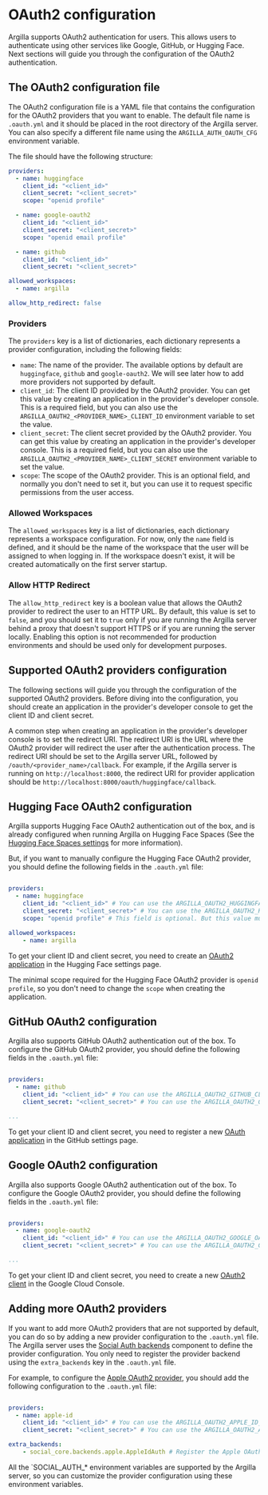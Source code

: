 # OAuth2 configuration

Argilla supports OAuth2 authentication for users. This allows users to authenticate using other services like Google,
GitHub, or Hugging Face. Next sections will guide you through the configuration of the OAuth2 authentication.

## The OAuth2 configuration file

The OAuth2 configuration file is a YAML file that contains the configuration for the OAuth2 providers that you want to
enable. The default file name is `.oauth.yml` and it should be placed in the root directory of the Argilla server. You
can also specify a different file name using the `ARGILLA_AUTH_OAUTH_CFG` environment variable.

The file should have the following structure:

```yaml
providers:
  - name: huggingface
    client_id: "<client_id>"
    client_secret: "<client_secret>"
    scope: "openid profile"

  - name: google-oauth2
    client_id: "<client_id>"
    client_secret: "<client_secret>"
    scope: "openid email profile"

  - name: github
    client_id: "<client_id>"
    client_secret: "<client_secret>"

allowed_workspaces:
  - name: argilla

allow_http_redirect: false
```

### Providers

The `providers` key is a list of dictionaries, each dictionary represents a provider configuration, including the following fields:

- `name`: The name of the provider. The available options by default are `huggingface`, `github` and `google-oauth2`. We will see later how to add more providers not supported by default.
- `client_id`: The client ID provided by the OAuth2 provider. You can get this value by creating an application in the provider's developer console. This is a required field, but you can also use the `ARGILLA_OAUTH2_<PROVIDER_NAME>_CLIENT_ID` environment variable to set the value.
- `client_secret`: The client secret provided by the OAuth2 provider. You can get this value by creating an application in the provider's developer console. This is a required field, but you can also use the `ARGILLA_OAUTH2_<PROVIDER_NAME>_CLIENT_SECRET` environment variable to set the value.
- `scope`: The scope of the OAuth2 provider. This is an optional field, and normally you don't need to set it, but you can use it to request specific permissions from the user access.

### Allowed Workspaces

The `allowed_workspaces` key is a list of dictionaries, each dictionary represents a workspace configuration. For now, only the `name` field is defined, and it should be the name of the workspace that the user will be assigned to when logging in.
If the workspace doesn't exist, it will be created automatically on the first server startup.

### Allow HTTP Redirect

The `allow_http_redirect` key is a boolean value that allows the OAuth2 provider to redirect the user to an HTTP URL. By default, this value is set to `false`, and you should set it to `true` only if you are running the Argilla server behind a proxy that doesn't support HTTPS or if you are running the server locally.
Enabling this option is not recommended for production environments and should be used only for development purposes.

## Supported OAuth2 providers configuration

The following sections will guide you through the configuration of the supported OAuth2 providers. Before diving into the configuration, you should create an application in the provider's developer console to get the client ID and client secret.

A common step when creating an application in the provider's developer console is to set the redirect URI. The redirect URI is the URL where the OAuth2 provider will redirect the user after the authentication process.
The redirect URI should be set to the Argilla server URL, followed by `/oauth/<provider_name>/callback`. For example, if the Argilla server is running on `http://localhost:8000`, the redirect URI for provider application should be `http://localhost:8000/oauth/huggingface/callback`.

##  Hugging Face OAuth2 configuration

Argilla supports Hugging Face OAuth2 authentication out of the box, and is already configured when running Argilla on Hugging Face Spaces (See the [Hugging Face Spaces settings](../../getting_started/how-to-configure-argilla-on-huggingface.md) for more information).

But, if you want to manually configure the Hugging Face OAuth2 provider, you should define the following fields in the `.oauth.yml` file:

```yaml

providers:
  - name: huggingface
    client_id: "<client_id>" # You can use the ARGILLA_OAUTH2_HUGGINGFACE_CLIENT_ID environment variable
    client_secret: "<client_secret>" # You can use the ARGILLA_OAUTH2_HUGGINGFACE_CLIENT_SECRET environment variable
    scope: "openid profile" # This field is optional. But this value must be aligned your OAuth2 application created in Hugging Face.

allowed_workspaces:
    - name: argilla
```

To get your client ID and client secret, you need to create an [OAuth2 application](https://huggingface.co/settings/applications/new) in the Hugging Face settings page.

The minimal scope required for the Hugging Face OAuth2 provider is `openid profile`, so you don't need to change the `scope` when creating the application.

## GitHub OAuth2 configuration

Argilla also supports GitHub OAuth2 authentication out of the box. To configure the GitHub OAuth2 provider, you should define the following fields in the `.oauth.yml` file:

```yaml

providers:
  - name: github
    client_id: "<client_id>" # You can use the ARGILLA_OAUTH2_GITHUB_CLIENT_ID environment variable
    client_secret: "<client_secret>" # You can use the ARGILLA_OAUTH2_GITHUB_CLIENT_SECRET environment variable

...
```

To get your client ID and client secret, you need to register a new [OAuth application](https://github.com/settings/applications/new) in the GitHub settings page.

## Google OAuth2 configuration

Argilla also supports Google OAuth2 authentication out of the box. To configure the Google OAuth2 provider, you should define the following fields in the `.oauth.yml` file:

```yaml

providers:
  - name: google-oauth2
    client_id: "<client_id>" # You can use the ARGILLA_OAUTH2_GOOGLE_OAUTH2_CLIENT_ID environment variable
    client_secret: "<client_secret>" # You can use the ARGILLA_OAUTH2_GOOGLE_OAUTH2_CLIENT_SECRET environment variable

...
```

To get your client ID and client secret, you need to create a new [OAuth2 client](https://console.cloud.google.com/apis/credentials/oauthclient) in the Google Cloud Console.

## Adding more OAuth2 providers

If you want to add more OAuth2 providers that are not supported by default, you can do so by adding a new provider configuration to the `.oauth.yml` file.
The Argilla server uses the [Social Auth backends](https://python-social-auth.readthedocs.io/en/latest/backends/index.html) component to define the provider configuration. You only need to register the provider backend using the `extra_backends` key in the `.oauth.yml` file.

For example, to configure the [Apple OAuth2 provider](https://python-social-auth.readthedocs.io/en/latest/backends/apple.html), you should add the following configuration to the `.oauth.yml` file:

```yaml

providers:
  - name: apple-id
    client_id: "<client_id>" # You can use the ARGILLA_OAUTH2_APPLE_ID_CLIENT_ID environment variable
    client_secret: "<client_secret>" # You can use the ARGILLA_OAUTH2_APPLE_ID_CLIENT_SECRET environment variable

extra_backends:
    - social_core.backends.apple.AppleIdAuth # Register the Apple OAuth2 provider backend

```
All the `SOCIAL_AUTH_* environment variables are supported by the Argilla server, so you can customize the provider configuration using these environment variables.

